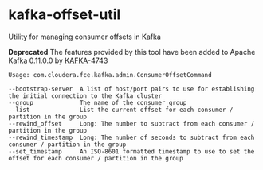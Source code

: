 # kafka-offset-util
Utility for managing consumer offsets in Kafka

**Deprecated**
The features provided by this tool have been added to Apache Kafka 0.11.0.0 by [KAFKA-4743](https://issues.apache.org/jira/browse/KAFKA-4743)

```
Usage: com.cloudera.fce.kafka.admin.ConsumerOffsetCommand

--bootstrap-server  A list of host/port pairs to use for establishing the initial connection to the Kafka cluster
--group             The name of the consumer group                                           
--list              List the current offset for each consumer / partition in the group
--rewind_offset     Long: The number to subtract from each consumer / partition in the group
--rewind_timestamp  Long: The number of seconds to subtract from each consumer / partition in the group
--set_timestamp     An ISO-8601 formatted timestamp to use to set the   offset for each consumer / partition in the group
```
